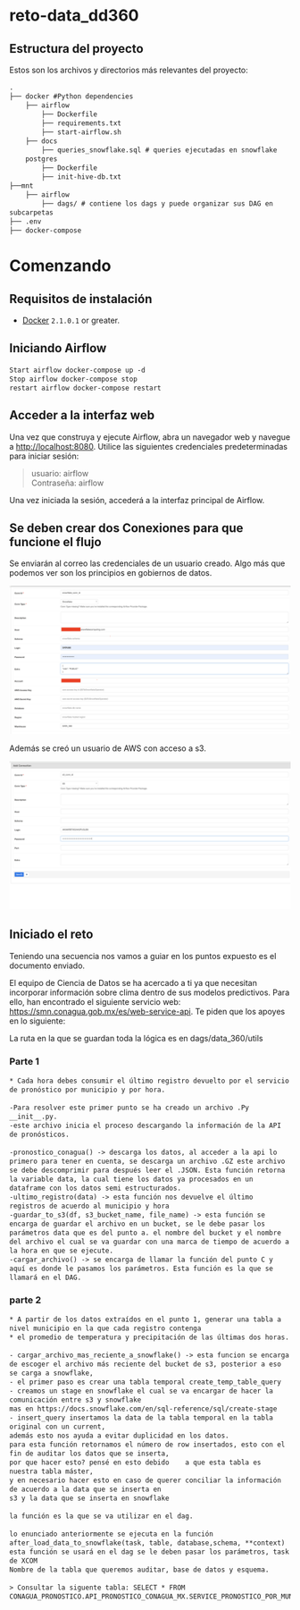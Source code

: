 # reto-data_dd360
## Estructura del proyecto

Estos son los archivos y directorios más relevantes del proyecto:
```
.
├── docker #Python dependencies
    ├── airflow
        ├── Dockerfile
        ├── requirements.txt
        ├── start-airflow.sh
    ├── docs
        ├── queries_snowflake.sql # queries ejecutadas en snowflake
    postgres
        ├── Dockerfile
        ├── init-hive-db.txt
├──mnt
    ├── airflow
        ├── dags/ # contiene los dags y puede organizar sus DAG en subcarpetas 
├── .env
├── docker-compose
```
# Comenzando

## Requisitos de instalación

- [Docker](https://docs.docker.com/install/) `2.1.0.1` or greater.

## Iniciando Airflow 
```
Start airflow docker-compose up -d   
Stop airflow docker-compose stop
restart airflow docker-compose restart
```

## Acceder a la interfaz web

Una vez que construya y ejecute Airflow, abra un navegador web y navegue a [http://localhost:8080](http://localhost:8080).
Utilice las siguientes credenciales predeterminadas para iniciar sesión:

> usuario: airflow  
> Contraseña: airflow

Una vez iniciada la sesión, accederá a la interfaz principal de Airflow.

## Se deben crear dos Conexiones para que funcione el flujo 

Se enviarán al correo las credenciales de un usuario creado.
Algo más que podemos ver son los principios en gobiernos de datos.

![conexión de Snowflake](https://github.com/CristianUrcuqui/reto-data_dd360/blob/master/docker/docs/img/conexion_sf.png)

Además se creó un usuario de AWS con acceso a s3.

![conexción de s3](https://github.com/CristianUrcuqui/reto-data_dd360/blob/master/docker/docs/img/s3_conn.png)

##  Iniciado el reto 

Teniendo una secuencia nos vamos a guiar en los puntos expuesto es el documento enviado.

El equipo de Ciencia de Datos se ha acercado a ti ya que necesitan incorporar información
sobre clima dentro de sus modelos predictivos. Para ello, han encontrado el siguiente servicio
web: https://smn.conagua.gob.mx/es/web-service-api. Te piden que los apoyes en lo siguiente:

La ruta en la que se guardan toda la lógica es en dags/data_360/utils

### Parte 1
```
* Cada hora debes consumir el último registro devuelto por el servicio de pronóstico por municipio y por hora.

-Para resolver este primer punto se ha creado un archivo .Py  __init__.py. 
-este archivo inicia el proceso descargando la información de la API de pronósticos.

-pronostico_conagua() -> descarga los datos, al acceder a la api lo primero para tener en cuenta, se descarga un archivo .GZ este archivo se debe descomprimir para después leer el .JSON. Esta función retorna la variable data, la cual tiene los datos ya procesados en un dataframe con los datos semi estructurados.
-ultimo_registro(data) -> esta función nos devuelve el último registros de acuerdo al municipio y hora 
-guardar_to_s3(df, s3_bucket_name, file_name) -> esta función se encarga de guardar el archivo en un bucket, se le debe pasar los parámetros data que es del punto a. el nombre del bucket y el nombre del archivo el cual se va guardar con una marca de tiempo de acuerdo a la hora en que se ejecute.
-cargar_archivo() -> se encarga de llamar la función del punto C y aquí es donde le pasamos los parámetros. Esta función es la que se llamará en el DAG. 
```
### parte 2
```
* A partir de los datos extraídos en el punto 1, generar una tabla a nivel municipio en la que cada registro contenga
* el promedio de temperatura y precipitación de las últimas dos horas.

- cargar_archivo_mas_reciente_a_snowflake() -> esta funcion se encarga de escoger el archivo más reciente del bucket de s3, posterior a eso se carga a snowflake,
- el primer paso es crear una tabla temporal create_temp_table_query
- creamos un stage en snowflake el cual se va encargar de hacer la comunicación entre s3 y snowflake
mas en https://docs.snowflake.com/en/sql-reference/sql/create-stage
- insert_query insertamos la data de la tabla temporal en la tabla original con un current, 
además esto nos ayuda a evitar duplicidad en los datos.
para esta función retornamos el número de row insertados, esto con el fin de auditar los datos que se inserta, 
por que hacer esto? pensé en esto debido    a que esta tabla es nuestra tabla máster,
y en necesario hacer esto en caso de querer conciliar la información de acuerdo a la data que se inserta en 
s3 y la data que se inserta en snowflake 

la función es la que se va utilizar en el dag.

lo enunciado anteriormente se ejecuta en la función after_load_data_to_snowflake(task, table, database,schema, **context)
esta función se usará en el dag se le deben pasar los parámetros, task de XCOM
Nombre de la tabla que queremos auditar, base de datos y esquema.

> Consultar la siguente tabla: SELECT * FROM CONAGUA_PRONOSTICO.API_PRONOSTICO_CONAGUA_MX.SERVICE_PRONOSTICO_POR_MUNICIPIOS_GZ;



```

